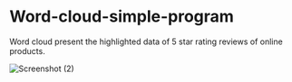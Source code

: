 # Word-cloud-simple-program
Word cloud present the highlighted data of 5 star rating reviews of online products.


![Screenshot (2)](https://user-images.githubusercontent.com/61613472/127174334-0aedaa03-c89f-4c5d-9c37-723b07f06627.png)
